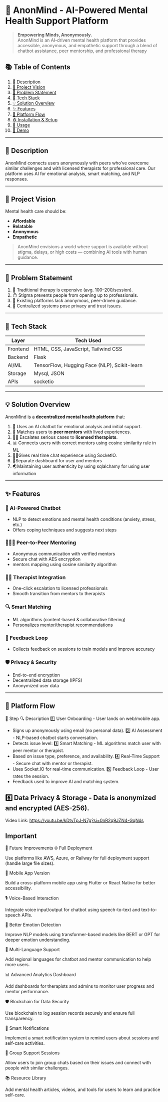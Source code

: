 # 🧠 AnonMind - AI-Powered Mental Health Support Platform

> **Empowering Minds, Anonymously.**  
AnonMind is an AI-driven mental health platform that provides accessible, anonymous, and empathetic support through a blend of chatbot assistance, peer mentorship, and professional therapy 

## 📚 Table of Contents
1. [📝 Description](#-description)  
2. [🌟 Project Vision](#-project-vision)  
3. [🚨 Problem Statement](#-problem-statement)  
4. [🧰 Tech Stack](#-tech-stack)  
5. [💡 Solution Overview](#-solution-overview)  
6. [✨ Features](#-features)  
7. [🔁 Platform Flow](#-platform-flow)  
8. [⚙️ Installation & Setup](#-installation--setup)  
9. [🚀 Usage](#-usage)  
10. [🎥 Demo](#-demo)

---

## 📝 Description

AnonMind connects users anonymously with peers who’ve overcome similar challenges and with licensed therapists for professional care. Our platform uses AI for emotional analysis, smart matching, and NLP responses.

---

## 🌟 Project Vision

Mental health care should be:
- **Affordable**
- **Relatable**
- **Anonymous**
- **Empathetic**

> AnonMind envisions a world where support is available without stigma, delays, or high costs — combining AI tools with human guidance.

---

## 🚨 Problem Statement

1. 💸 Traditional therapy is expensive (avg. $100–$200/session).  
2. 😶 Stigma prevents people from opening up to professionals.  
3. 🤝 Existing platforms lack anonymous, peer-driven guidance.  
4. 🔐 Centralized systems pose privacy and trust issues.

---

## 🧰 Tech Stack

| Layer       | Tech Used                                    |
|------------|---------------------------------------------- |
| Frontend    | HTML, CSS, JavaScript, Tailwind CSS          |
| Backend     |  Flask                                       |
| AI/ML       | TensorFlow, Hugging Face (NLP), Scikit-learn |
| Storage     | Mysql, JSON                                  |
| APIs        | socketio                                    |

---

## 💡 Solution Overview

AnonMind is a **decentralized mental health platform** that:
1. 🧠 Uses an AI chatbot for emotional analysis and initial support.  
2. 🤝 Matches users to **peer mentors** with lived experiences.  
3. 👨‍⚕️ Escalates serious cases to **licensed therapists**.  
4. 📊 Connects users with correct mentors using cosine similarity rule in ML
5. 👨‍⚕️Gives real time chat experience using SocketIO.
6. 🤝Separate dashboard for user and mentors 
7. 🌏Maintaining user authenticity by using sqlalchamy for using user information



---

## ✨ Features

### 🤖 AI-Powered Chatbot
- NLP to detect emotions and mental health conditions (anxiety, stress, etc.)
- Offers coping techniques and suggests next steps

### 🧑‍🤝‍🧑 Peer-to-Peer Mentoring
- Anonymous communication with verified mentors
- Secure chat with AES encryption
- mentors mapping using cosine similarity algorithm

### 🧑‍⚕️ Therapist Integration
- One-click escalation to licensed professionals
- Smooth transition from mentors to therapists

### 🔍 Smart Matching
- ML algorithms (content-based & collaborative filtering)
- Personalizes mentor/therapist recommendations

### 🔁 Feedback Loop
- Collects feedback on sessions to train models and improve accuracy

### 🛡️ Privacy & Security
- End-to-end encryption  
- Decentralized data storage (IPFS)  
- Anonymized user data  

---

## 🔁 Platform Flow

🧩 Step	🔍 Description
1️⃣ User Onboarding	- User lands on web/mobile app.
- Signs up anonymously using email (no personal data).
2️⃣ AI Assessment	- NLP-based chatbot starts conversation.
- Detects issue level:
3️⃣ Smart Matching	- ML algorithms match user with peer mentor or therapist.
- Based on issue type, preference, and availability.
4️⃣ Real-Time Support	- Secure chat with mentor or therapist.
- Uses Socket.IO for real-time communication.
5️⃣ Feedback Loop	- User rates the session.
- Feedback used to improve AI and matching system.

 6️⃣ Data Privacy & Storage	- Data is anonymized and encrypted (AES-256).
- 
Video Link: https://youtu.be/kDtvTpJ-N7g?si=0nR2q9JZN4-GqNds
## Important
🔮 Future Improvements
🌐 Full Deployment

Use platforms like AWS, Azure, or Railway for full deployment support (handle large file sizes).

📱 Mobile App Version

Build a cross-platform mobile app using Flutter or React Native for better accessibility.

🎙️ Voice-Based Interaction

Integrate voice input/output for chatbot using speech-to-text and text-to-speech APIs.

🧠 Better Emotion Detection

Improve NLP models using transformer-based models like BERT or GPT for deeper emotion understanding.

💬 Multi-Language Support

Add regional languages for chatbot and mentor communication to help more users.

📊 Advanced Analytics Dashboard

Add dashboards for therapists and admins to monitor user progress and mentor performance.

🛡️ Blockchain for Data Security

Use blockchain to log session records securely and ensure full transparency.

🔔 Smart Notifications

Implement a smart notification system to remind users about sessions and self-care activities.

🤝 Group Support Sessions

Allow users to join group chats based on their issues and connect with people with similar challenges.

📚 Resource Library

Add mental health articles, videos, and tools for users to learn and practice self-care.


